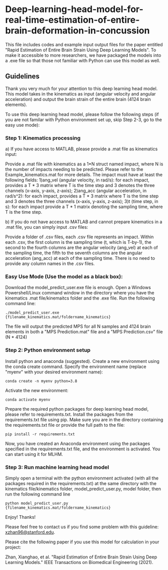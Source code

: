 # Deep-learning-head-model-for-real-time-estimation-of-entire-brain-deformation-in-concussion

This file includes codes and example input output files for the paper entitled "Rapid Estimation of Entire Brain Strain Using Deep Learning Models". To make it accessible to more researchers, we have packaged the models into a .exe file so that those not familiar with Python can use this model as well.

## Guidelines

Thank you very much for your attention to this deep learning head model. This model takes in the kinematics as input (angular velocity and angular acceleration) and output the brain strain of the entire brain (4124 brain elements).

To use this deep learning head model, please follow the following steps (if you are not familar with Python environment set up, skip Step 2-3, go to the easy use mode):

### Step 1: Kinematics processing

a) If you have access to MATLAB, please provide a .mat file as kinematics input:

Provide a .mat file with kinematics as a 1*N struct named impact, where N is the number of impacts needing to be predicted. Please refer to the Example_kinematics.mat for more details.
	The impact must have at least the following fields: 
	1)ang_vel (angular velocity, in rad/s): for each impact, provides a T * 3 matrix where T is the time step and 3 denotes the three channels (x-axis, y-axis, z-axis);
	2)ang_acc (angular acceleration, in rad/s^2): for each impact, provides a T * 3 matrix where T is the time step and 3 denotes the three channels (x-axis, y-axis, z-axis);
	3)t (time step, in s): for each impact provide a T * 1 matrix denoting the sampling time, where T is the time step.
	
b) If you do not have access to MATLAB and cannot prepare kinematics in a .mat file, you can simply input .csv files:

Provide a folder of .csv files, each .csv file represents an impact. Within each .csv, the first column is the sampling time (t, which is T-by-1), the second to the fourth columns are the angular velocity (ang_vel) at each of the sampling time, the fifth to the seventh columns are the angular acceleration (ang_acc) at each of the sampling time. There is no need to provide any column names in the .csv files. 

### Easy Use Mode (Use the model as a black box):

Download the model_predict_user.exe file is enough. Open a Windows Powershell/Linux command window in the directory where you have the kinematics .mat file/kinemaitcs folder and the .exe file. Run the following command line:

`
./model_predict_user.exe {filename_kinematics.mat/foldername_kinematics}
`

The file will output the predicted MPS for all N samples and 4124 brain elements in both a "MPS Prediction.mat" file and a "MPS Prediction.csv" file (N * 4124)

### Step 2: Python environment setup

Install python and anaconda (suggested). Create a new environment using the conda create command. Specify the environment name (replace "myenv" with your desired environment name):

`
conda create -n myenv python=3.8
`

Activate the new environment:

`
conda activate myenv
`

Prepare the required python packages for deep learning head model, please refer to requirements.txt. Install the packages from the requirements.txt file using pip. Make sure you are in the directory containing the requirements.txt file or provide the full path to the file:

`
pip install -r requirements.txt
`

Now, you have created an Anaconda environment using the packages specified in the requirements.txt file, and the environment is activated. You can start using it for MLHM.



### Step 3: Run machine learning head model

Simply open a terminal with the python environment activated (with all the packages required in the requirements.txt) at the same directory with the kinematics file/kinematics folder, model_predict_user.py, model folder, then run the following command line

`
python model_predict_user.py {filename_kinematics.mat/foldername_kinematics}
`


Enjoy! Thanks!



Please feel free to contact us if you find some problem with this guideline: xzhan96@stanford.edu.

Please cite the following paper if you use this model for calculation in your project:

Zhan, Xianghao, et al. "Rapid Estimation of Entire Brain Strain Using Deep Learning Models." IEEE Transactions on Biomedical Engineering (2021).
